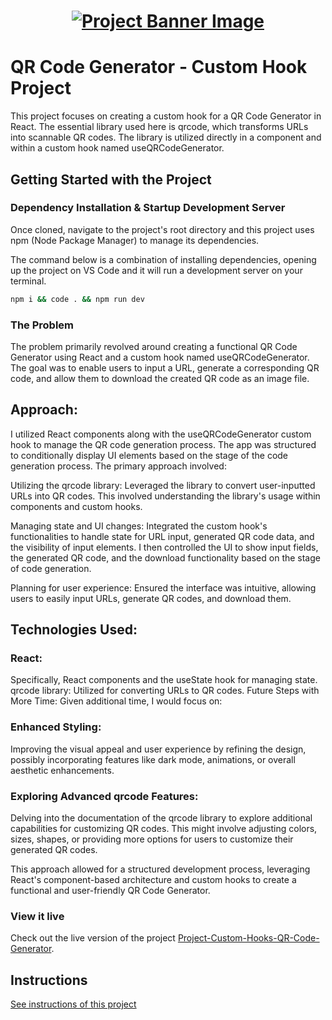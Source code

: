 <h1 align="center">
  <a href="">
    <img src="/src/assets/custom-hooks.svg" alt="Project Banner Image">
  </a>
</h1>

# QR Code Generator - Custom Hook Project

This project focuses on creating a custom hook for a QR Code Generator in React. The essential library used here is qrcode, which transforms URLs into scannable QR codes. The library is utilized directly in a component and within a custom hook named useQRCodeGenerator.

## Getting Started with the Project

### Dependency Installation & Startup Development Server

Once cloned, navigate to the project's root directory and this project uses npm (Node Package Manager) to manage its dependencies.

The command below is a combination of installing dependencies, opening up the project on VS Code and it will run a development server on your terminal.

```bash
npm i && code . && npm run dev
```

### The Problem

The problem primarily revolved around creating a functional QR Code Generator using React and a custom hook named useQRCodeGenerator. The goal was to enable users to input a URL, generate a corresponding QR code, and allow them to download the created QR code as an image file.

## Approach:

I utilized React components along with the useQRCodeGenerator custom hook to manage the QR code generation process. The app was structured to conditionally display UI elements based on the stage of the code generation process. The primary approach involved:

Utilizing the qrcode library: Leveraged the library to convert user-inputted URLs into QR codes. This involved understanding the library's usage within components and custom hooks.

Managing state and UI changes: Integrated the custom hook's functionalities to handle state for URL input, generated QR code data, and the visibility of input elements. I then controlled the UI to show input fields, the generated QR code, and the download functionality based on the stage of code generation.

Planning for user experience: Ensured the interface was intuitive, allowing users to easily input URLs, generate QR codes, and download them.

## Technologies Used:

### React: 

Specifically, React components and the useState hook for managing state.
qrcode library: Utilized for converting URLs to QR codes.
Future Steps with More Time:
Given additional time, I would focus on:

### Enhanced Styling: 
Improving the visual appeal and user experience by refining the design, possibly incorporating features like dark mode, animations, or overall aesthetic enhancements.

### Exploring Advanced qrcode Features: 

Delving into the documentation of the qrcode library to explore additional capabilities for customizing QR codes. This might involve adjusting colors, sizes, shapes, or providing more options for users to customize their generated QR codes.

This approach allowed for a structured development process, leveraging React's component-based architecture and custom hooks to create a functional and user-friendly QR Code Generator.

### View it live

Check out the live version of the project [Project-Custom-Hooks-QR-Code-Generator](https://654eefa87dbdf3555e87e269--resplendent-pudding-02e169.netlify.app/).

## Instructions

<a href="instructions.md">
   See instructions of this project
  </a>

